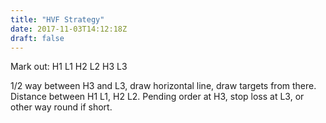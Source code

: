 ```yaml
---
title: "HVF Strategy"
date: 2017-11-03T14:12:18Z
draft: false
---
```


Mark out:
  H1 L1
  H2 L2
  H3 L3

1/2 way between H3 and L3, draw horizontal line, draw targets from there.
Distance between H1 L1, H2 L2.
Pending order at H3, stop loss at L3, or other way round if short.
